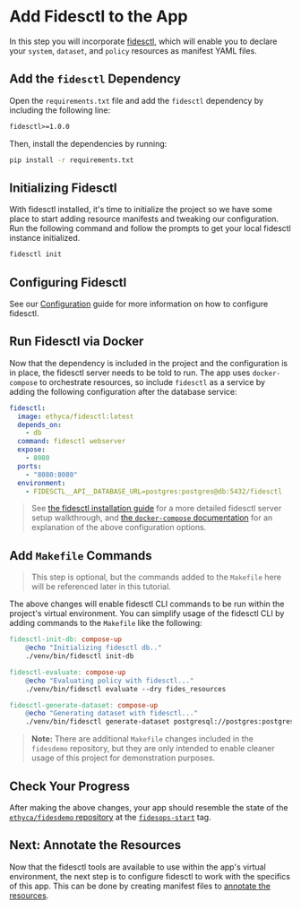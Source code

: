 # Add Fidesctl to the App

In this step you will incorporate [fidesctl](https://github.com/ethyca/fides), which will enable you to declare your `system`, `dataset`, and `policy` resources as manifest YAML files.

## Add the `fidesctl` Dependency

Open the `requirements.txt` file and add the `fidesctl` dependency by including the following line:

```txt
fidesctl>=1.0.0
```

Then, install the dependencies by running:

```sh
pip install -r requirements.txt
```

## Initializing Fidesctl

With fidesctl installed, it's time to initialize the project so we have some place to start adding resource manifests and tweaking our configuration. Run the following command and follow the prompts to get your local fidesctl instance initialized.

```sh title="Initialize Fidesctl"
fidesctl init
```

## Configuring Fidesctl

See our [Configuration](../installation/configuration.md) guide for more information on how to configure fidesctl.

## Run Fidesctl via Docker

Now that the dependency is included in the project and the configuration is in place, the fidesctl server needs to be told to run. The app uses `docker-compose` to orchestrate resources, so include `fidesctl` as a service by adding the following configuration after the database service:

```yaml
fidesctl:
  image: ethyca/fidesctl:latest
  depends_on:
    - db
  command: fidesctl webserver
  expose:
    - 8080
  ports:
    - "8080:8080"
  environment:
    - FIDESCTL__API__DATABASE_URL=postgres:postgres@db:5432/fidesctl
```

> See [the fidesctl installation guide](../installation/installation.md) for a more detailed fidesctl server setup walkthrough, and [the `docker-compose` documentation](https://docs.docker.com/compose/compose-file/) for an explanation of the above configuration options.

## Add `Makefile` Commands

> This step is optional, but the commands added to the `Makefile` here will be referenced later in this tutorial.

The above changes will enable fidesctl CLI commands to be run within the project's virtual environment. You can simplify usage of the fidesctl CLI by adding commands to the `Makefile` like the following:

```makefile
fidesctl-init-db: compose-up
	@echo "Initializing fidesctl db.."
	./venv/bin/fidesctl init-db

fidesctl-evaluate: compose-up
	@echo "Evaluating policy with fidesctl..."
	./venv/bin/fidesctl evaluate --dry fides_resources

fidesctl-generate-dataset: compose-up
	@echo "Generating dataset with fidesctl..."
	./venv/bin/fidesctl generate-dataset postgresql://postgres:postgres@localhost:5432/flaskr example.yml
```

> **Note:** There are additional `Makefile` changes included in the `fidesdemo` repository, but they are only intended to enable cleaner usage of this project for demonstration purposes.

## Check Your Progress

After making the above changes, your app should resemble the state of the [`ethyca/fidesdemo` repository](https://github.com/ethyca/fidesdemo) at the [`fidesops-start`](https://github.com/ethyca/fidesdemo/releases/tag/fidesops-start) tag.

## Next: Annotate the Resources

Now that the fidesctl tools are available to use within the app's virtual environment, the next step is to configure fidesctl to work with the specifics of this app. This can be done by creating manifest files to [annotate the resources](dataset.md).
